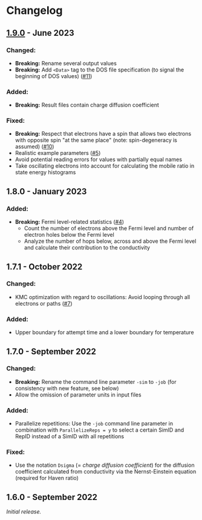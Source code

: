 # Changelog

<!--- 
CHANGELOG STYLE GUIDE

Use the following change categories for each release (in that order):
###Changed : for changes in existing functionality
###Added   : for new functionality
###Removed : for removed functionality
###Fixed   : for bug fixes

Describe changes in imperative, e.g. "modify exception handling for ..."

Prefix breaking changes with **Breaking:** (and list them before other changes)

Syntax for links to issues (or pull requests):
([#1](https://github.com/phi-hein/VHoppAS/issues/1))
--->

## [1.9.0] - June 2023

### Changed:
- **Breaking:** Rename several output values
- **Breaking:** Add `<Data>` tag to the DOS file specification (to signal the beginning of DOS values) ([#11])

### Added:
- **Breaking:** Result files contain charge diffusion coefficient

### Fixed:
- **Breaking:** Respect that electrons have a spin that allows two electrons with opposite spin "at the same place" (note: spin-degeneracy is assumed) ([#10])
- Realistic example parameters ([#5])
- Avoid potential reading errors for values with partially equal names
- Take oscillating electrons into account for calculating the mobile ratio in state energy histograms 

## 1.8.0 - January 2023

### Added:
- **Breaking:** Fermi level-related statistics ([#4])
    - Count the number of electrons above the Fermi level and number of electron holes below the Fermi level
    - Analyze the number of hops below, across and above the Fermi level and calculate their contribution to the conductivity

## 1.7.1 - October 2022

### Changed:
- KMC optimization with regard to oscillations: Avoid looping through all electrons or paths ([#7])

### Added:
- Upper boundary for attempt time and a lower boundary for temperature

## 1.7.0 - September 2022

### Changed:
- **Breaking:** Rename the command line parameter `-sim` to `-job` (for consistency with new feature, see below)
- Allow the omission of parameter units in input files

### Added:
- Parallelize repetitions: Use the `-job` command line parameter in combination with `ParallelizeReps = y` to select a certain SimID and RepID instead of a SimID with all repetitions

### Fixed:
- Use the notation `Dsigma` (= _charge diffusion coefficient_) for the diffusion coefficient calculated from conductivity via the Nernst-Einstein equation (required for Haven ratio)

## 1.6.0 - September 2022

_Initial release._

<!--- List of links to releases: --->
[1.9.0]: https://github.com/phi-hein/VHoppAS/releases/tag/v1.9.0

<!--- List of links to pull requests and issues: --->
[#4]: https://github.com/phi-hein/VHoppAS/issues/4
[#5]: https://github.com/phi-hein/VHoppAS/issues/5
[#7]: https://github.com/phi-hein/VHoppAS/issues/7
[#10]: https://github.com/phi-hein/VHoppAS/issues/10
[#11]: https://github.com/phi-hein/VHoppAS/issues/11
